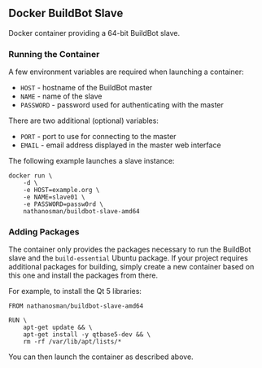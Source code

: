 ## Docker BuildBot Slave

Docker container providing a 64-bit BuildBot slave.

### Running the Container

A few environment variables are required when launching a container:

- `HOST` - hostname of the BuildBot master
- `NAME` - name of the slave
- `PASSWORD` - password used for authenticating with the master

There are two additional (optional) variables:

- `PORT` - port to use for connecting to the master
- `EMAIL` - email address displayed in the master web interface

The following example launches a slave instance:

    docker run \
        -d \
        -e HOST=example.org \
        -e NAME=slave01 \
        -e PASSWORD=passw0rd \
        nathanosman/buildbot-slave-amd64

### Adding Packages

The container only provides the packages necessary to run the BuildBot slave
and the `build-essential` Ubuntu package. If your project requires additional
packages for building, simply create a new container based on this one and
install the packages from there.

For example, to install the Qt 5 libraries:

    FROM nathanosman/buildbot-slave-amd64

    RUN \
        apt-get update && \
        apt-get install -y qtbase5-dev && \
        rm -rf /var/lib/apt/lists/*

You can then launch the container as described above.
